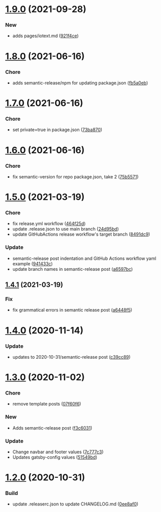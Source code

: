 # [1.9.0](https://github.com/svdo-science/svdoscience.com/compare/v1.8.0...v1.9.0) (2021-09-28)


### New

* adds pages/iotext.md ([921f4ce](https://github.com/svdo-science/svdoscience.com/commit/921f4ce577b4a765d88f4f848f045e418d13f908))

# [1.8.0](https://github.com/svdo-science/svdoscience.com/compare/v1.7.0...v1.8.0) (2021-06-16)


### Chore

* adds semantic-release/npm for updating package.json ([fb5a0eb](https://github.com/svdo-science/svdoscience.com/commit/fb5a0eb22cfb8fe7bc8e149eb57fe229c54be009))

# [1.7.0](https://github.com/svdo-science/svdoscience.com/compare/v1.6.0...v1.7.0) (2021-06-16)


### Chore

* set private=true in package.json ([73ba870](https://github.com/svdo-science/svdoscience.com/commit/73ba870d9a3ec253ef61cfa8515e639a97d46828))

# [1.6.0](https://github.com/svdo-science/svdoscience.com/compare/v1.5.0...v1.6.0) (2021-06-16)


### Chore

* fix semantic-version for repo package.json, take 2 ([75b5571](https://github.com/svdo-science/svdoscience.com/commit/75b5571626075394567585b19f81cba68ce9b958))

# [1.5.0](https://github.com/svdo-science/svdoscience.com/compare/v1.4.1...v1.5.0) (2021-03-19)


### Chore

* fix release.yml workflow ([464f25d](https://github.com/svdo-science/svdoscience.com/commit/464f25d4f6412da4a1479a5600f5477a5fb8131c))
* update .release.json to use main branch ([24d95bd](https://github.com/svdo-science/svdoscience.com/commit/24d95bd2c4aa95f3b640b6750142692992060656))
* update GitHubActions release workflow's target branch ([8491dc9](https://github.com/svdo-science/svdoscience.com/commit/8491dc91cbe22eed0dd3b3abf916990967a37049))

### Update

* semantic-release post indentation and GitHub Actions workflow yaml example ([941433c](https://github.com/svdo-science/svdoscience.com/commit/941433cbc87d9393143cf3ca0b659b5182bc0046))
* update branch names in semantic-release post ([a6597bc](https://github.com/svdo-science/svdoscience.com/commit/a6597bc69fac64e44248c453d9f4aa437be37939))

## [1.4.1](https://github.com/svdo-science/svdoscience.com/compare/v1.4.0...v1.4.1) (2021-03-19)


### Fix

* fix grammatical errors in semantic release post ([a6448f5](https://github.com/svdo-science/svdoscience.com/commit/a6448f5b04a2b4adfcb7b3e3f87e876dcda02a15))

# [1.4.0](https://github.com/svdo-science/svdoscience.com/compare/v1.3.0...v1.4.0) (2020-11-14)


### Update

* updates to 2020-10-31/semantic-release post ([c39cc89](https://github.com/svdo-science/svdoscience.com/commit/c39cc892c3ac82622d9ba1ce0088e3757f0cb668))

# [1.3.0](https://github.com/svdo-science/svdoscience.com/compare/v1.2.0...v1.3.0) (2020-11-02)


### Chore

* remove template posts ([07f60f6](https://github.com/svdo-science/svdoscience.com/commit/07f60f6d3f1f5a5874e1515c09a401c5dcb5eca6))

### New

* Adds semantic-release post ([f3c6031](https://github.com/svdo-science/svdoscience.com/commit/f3c6031a3b41dec60eda33d6944cd8a38ae45baa))

### Update

* Change navbar and footer values ([7c777c3](https://github.com/svdo-science/svdoscience.com/commit/7c777c3dab7c7de59b40cefdd477fab327a91a92))
* Updates gatsby-config values ([51549bd](https://github.com/svdo-science/svdoscience.com/commit/51549bd9d8e94ecb0002e5de99f7f3a7abc92f8d))

# [1.2.0](https://github.com/svdo-science/svdoscience.com/compare/v1.1.0...v1.2.0) (2020-10-31)


### Build

* update .releaserc.json to update CHANGELOG.md ([0ee8af0](https://github.com/svdo-science/svdoscience.com/commit/0ee8af0e3becbba8b224439630f7af12a3a8d037))

